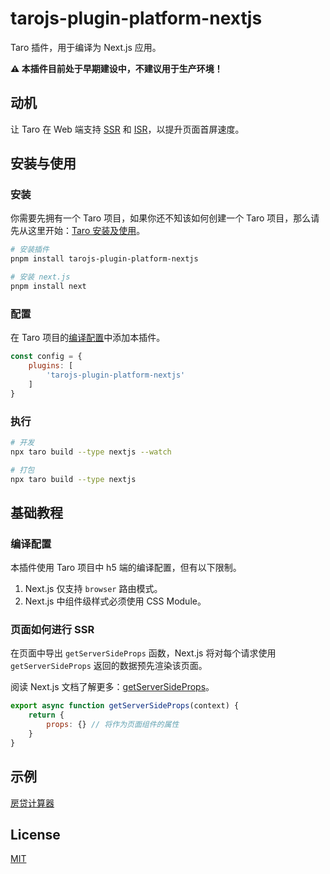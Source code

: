 # tarojs-plugin-platform-nextjs

Taro 插件，用于编译为 Next.js 应用。

<strong>⚠️ 本插件目前处于早期建设中，不建议用于生产环境！</strong>

## 动机

让 Taro 在 Web 端支持 [SSR](https://nextjs.org/docs/basic-features/data-fetching/get-server-side-props) 和 [ISR](https://nextjs.org/docs/basic-features/data-fetching/incremental-static-regeneration)，以提升页面首屏速度。

## 安装与使用

### 安装

你需要先拥有一个 Taro 项目，如果你还不知该如何创建一个 Taro 项目，那么请先从这里开始：[Taro 安装及使用](https://taro-docs.jd.com/taro/docs/)。

```bash
# 安装插件
pnpm install tarojs-plugin-platform-nextjs

# 安装 next.js
pnpm install next
```

### 配置

在 Taro 项目的[编译配置](https://taro-docs.jd.com/taro/docs/config)中添加本插件。

```javascript
const config = {
    plugins: [
        'tarojs-plugin-platform-nextjs'
    ]
}
```

### 执行

```bash
# 开发
npx taro build --type nextjs --watch

# 打包
npx taro build --type nextjs
```

## 基础教程

### 编译配置

本插件使用 Taro 项目中 h5 端的编译配置，但有以下限制。

1. Next.js 仅支持 `browser` 路由模式。
2. Next.js 中组件级样式必须使用 CSS Module。

### 页面如何进行 SSR

在页面中导出 `getServerSideProps` 函数，Next.js 将对每个请求使用 `getServerSideProps` 返回的数据预先渲染该页面。

阅读 Next.js 文档了解更多：[getServerSideProps](https://nextjs.org/docs/api-reference/data-fetching/get-server-side-props)。

```javascript
export async function getServerSideProps(context) {
    return {
        props: {} // 将作为页面组件的属性
    }
}
```

## 示例

[房贷计算器](https://github.com/SyMind/Taro-Mortgage-Calculator)

## License

[MIT](https://github.com/SyMind/tarojs-plugin-platform-nextjs/blob/main/LICENSE)
